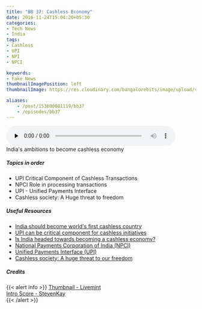 ```yaml
---
title: "BB 37: Cashless Economy"
date: 2016-11-24T15:04:20+05:30
categories:
- Tech News
- India
tags:
- Cashless
- UPI
- NPI
- NPCI

keywords:
- Fake News
thumbnailImagePosition: left
thumbnailImage: https://res.cloudinary.com/bangalorebits/image/upload/v1517410309/bb-episode-assets/bb37-thumbnail.jpg

aliases:
    - /post/153600081119/bb37
    - /episodes/bb37
---
```

<audio controls="controls" controls style="width: 450px;" preload="none" id="audio_player"><source  src='http://bangalorebits.s3.amazonaws.com/2016/BB_EP37_2016-47.mp3' type="audio/mp3">  </audio>
<BR>
India's ambitions to become cashless economy
<!--more-->
##### Topics in order
- UPI Critical Component of Cashless Transactions
- NPCI Role in processing transactions
- UPI - Unified Payments Interface
- Cashless society: A Huge threat to freedom


##### Useful Resources
*   [India should become world's first cashless country](http://economictimes.indiatimes.com/articleshow/53335811.cms?utm_source=contentofinterest&utm_medium=text&utm_campaign=cppst)
*   [UPI can be critical component for cashless initiatives](http://www.governancenow.com/views/interview/upi-can-be-critical-component-cashless-initiatives#sthash.ZF9hWjDJ.dpuf)
*   [Is India headed towards becoming a cashless economy?](http://www.governancenow.com/news/regular-story/-india-headed-wards-becoming-a-cashless-economy#sthash.XwBKDTee.dpuf)
*   [National Payments Corporation of India (NPCI)](http://www.npci.org.in/aboutus.aspx)
*   [Unified Payments Interface (UPI)](http://www.npci.org.in/UPI_Product.aspx)
*   [Cashless society: A huge threat to our freedom](http://www.cnbc.com/2013/12/12/cashless-society-a-huge-threat-to-our-freedomcommentary.html)
##### Credits

{{< alert info  >}}
  [Thumbnail - Livemint](http://www.livemint.com/) <BR>
  [Intro Score - StevenKay](https://plus.google.com/+StevenKay_Detachment)<BR>
{{< /alert >}}
